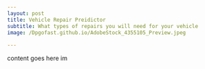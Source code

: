 ```yaml
---
layout: post
title: Vehicle Repair Preidictor
subtitle: What types of repairs you will need for your vehicle
image: /Dpgofast.github.io/AdobeStock_4355105_Preview.jpeg
      
---
```


content goes here im  
